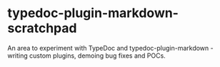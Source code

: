 # typedoc-plugin-markdown-scratchpad

An area to experiment with TypeDoc and typedoc-plugin-markdown - writing custom plugins, demoing bug fixes and POCs.

